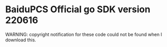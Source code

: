 # BaiduPCS Official go SDK version 220616

WARNING: copyright notification for these code could not be found when I download this.
